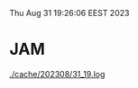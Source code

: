 Thu Aug 31 19:26:06 EEST 2023
# JAM
<a href='./cache/202308/31_19.log'>./cache/202308/31_19.log</a>

